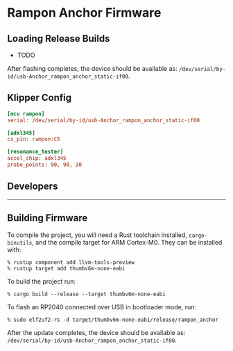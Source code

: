 # Rampon Anchor Firmware

## Loading Release Builds

- TODO

After flashing completes, the device should be available as:
`/dev/serial/by-id/usb-Anchor_rampon_anchor_static-if00`.

## Klipper Config

```ini
[mcu rampon]
serial: /dev/serial/by-id/usb-Anchor_rampon_anchor_static-if00

[adxl345]
cs_pin: rampon:CS

[resonance_tester]
accel_chip: adxl345
probe_points: 90, 90, 20
```

## Developers

---

## Building Firmware

To compile the project, you will need a Rust toolchain installed, `cargo-binutils`, and the compile target for ARM Cortex-M0. They can be installed with:

```
% rustup component add llvm-tools-preview
% rustup target add thumbv6m-none-eabi
```

To build the project run:

```
% cargo build --release --target thumbv6m-none-eabi
```

To flash an RP2040 connected over USB in bootloader mode, run:

```
% sudo elf2uf2-rs -d target/thumbv6m-none-eabi/release/rampon_anchor
```

After the update completes, the device should be available as:
`/dev/serial/by-id/usb-Anchor_rampon_anchor_static-if00`.
